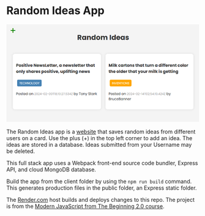 # Random Ideas App

![Random Ideas App Image](random_ideas_image_for_readme.PNG)

The Random Ideas app is a [website](https://randomideas-7qu0.onrender.com/) that saves random ideas from different users on a card.  Use the plus (+)  in the top left corner to add an idea.  The ideas are stored in a database.  Ideas submitted from your Username may be deleted.  

This full stack app uses a Webpack front-end source code bundler, Express API, and cloud MongoDB database.

Build the app from the client folder by using the ```npm run build``` command.  This generates production files in the public folder, an Express static folder.

The [Render.com](https://render.com/) host  builds and deploys changes to this repo.  The project is from the [Modern JavaScript from The Beginning 2.0 course](https://www.traversymedia.com/modern-javascript-2-0).

